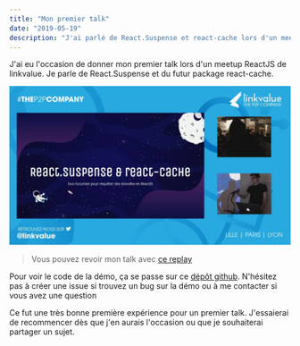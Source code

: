 ```yaml
---
title: "Mon premier talk"
date: "2019-05-19"
description: "J'ai parlé de React.Suspense et react-cache lors d'un meetup"
---
```


J'ai eu l'occasion de donner mon premier talk lors d'un meetup ReactJS de linkvalue. 
Je parle de React.Suspense et du futur package react-cache.

<a href="http://www.youtube.com/watch?v=lc3bLbR4wPY" title="Cliquez pour voir la rediffusion de mon talk" target="_blank" rel="noopener noreferrer">![React.Suspense et react-cache, le duo futuriste pour requêter des données en ReactJS](./video-talk.jpg)</a>

> Vous pouvez revoir mon talk avec [ce replay](http://www.youtube.com/watch?v=lc3bLbR4wPY)

Pour voir le code de la démo, ça se passe sur ce [dépôt github](https://github.com/florentbarriol/demo-talk-react-suspense).
N'hésitez pas à créer une issue si trouvez un bug sur la démo ou à me contacter si vous avez une question

Ce fut une très bonne première expérience pour un premier talk. J'essaierai de recommencer dès que j'en aurais l'occasion ou que je souhaiterai partager un sujet.